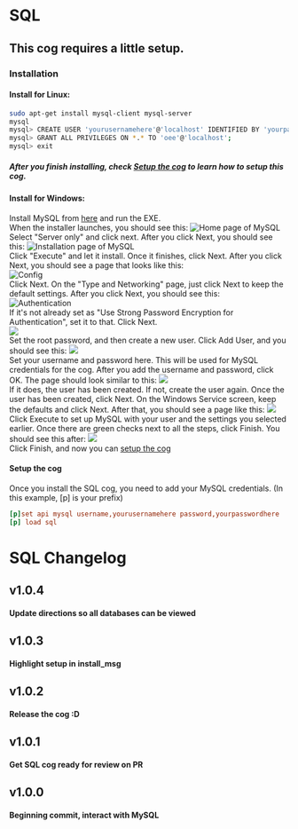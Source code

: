 # SQL

## This cog requires a little setup. 

### Installation

#### Install for Linux:

```bash
sudo apt-get install mysql-client mysql-server
mysql
mysql> CREATE USER 'yourusernamehere'@'localhost' IDENTIFIED BY 'yourpasswordhere';
mysql> GRANT ALL PRIVILEGES ON *.* TO 'oee'@'localhost';
mysql> exit
```
##### After you finish installing, check [Setup the cog](./README.md#setup-the-cog) to learn how to setup this cog.

#### Install for Windows:

Install MySQL from [here](https://dev.mysql.com/downloads/installer/) and run the EXE.<br>
When the installer launches, you should see this:
![Home page of MySQL](https://pays.host/uploads/60eea31d-e3b8-4226-afed-de21458e50b4/CQjOSAHc.png)<br>
Select "Server only" and click next. After you click Next, you should see this: ![Installation page of MySQL](https://pays.host/uploads/60eea31d-e3b8-4226-afed-de21458e50b4/aec5MSu3.png)<br>Click "Execute" and let it install. Once it finishes, click Next. After you click Next, you should see a page that looks like this:<br>![Config](https://pays.host/uploads/60eea31d-e3b8-4226-afed-de21458e50b4/h2gsSitE.png)<br>Click Next. On the "Type and Networking" page, just click Next to keep the default settings. After you click Next, you should see this:<br>![Authentication](https://pays.host/uploads/60eea31d-e3b8-4226-afed-de21458e50b4/WYgMiLzN.png)<br>If it's not already set as "Use Strong Password Encryption for Authentication", set it to that. Click Next.<br>![](https://pays.host/uploads/60eea31d-e3b8-4226-afed-de21458e50b4/nMYFvZPg.png)<br>Set the root password, and then create a new user. Click Add User, and you should see this: ![](https://pays.host/uploads/60eea31d-e3b8-4226-afed-de21458e50b4/MHVW5aAg.png)<br>Set your username and password here. This will be used for MySQL credentials for the cog. After you add the username and password, click OK. The page should look similar to this: ![](https://pays.host/uploads/60eea31d-e3b8-4226-afed-de21458e50b4/WCCUsIyR.png)<br>If it does, the user has been created. If not, create the user again. Once the user has been created, click Next. On the Windows Service screen, keep the defaults and click Next. After that, you should see a page like this: ![](https://pays.host/uploads/60eea31d-e3b8-4226-afed-de21458e50b4/NWtnGAsw.png)<br>Click Execute to set up MySQL with your user and the settings you selected earlier. Once there are green checks next to all the steps, click Finish. You should see this after: ![](https://pays.host/uploads/60eea31d-e3b8-4226-afed-de21458e50b4/AxYTAgFG.png)<br>Click Finish, and now you can [setup the cog](./README.md#setup-the-cog)

#### Setup the cog

Once you install the SQL cog, you need to add your MySQL credentials. 
(In this example, [p] is your prefix)
```ini
[p]set api mysql username,yourusernamehere password,yourpasswordhere
[p] load sql
```

# SQL Changelog

## v1.0.4

#### Update directions so all databases can be viewed

## v1.0.3

#### Highlight setup in install_msg

## v1.0.2

#### Release the cog :D

## v1.0.1

#### Get SQL cog ready for review on PR 

## v1.0.0

#### Beginning commit, interact with MySQL